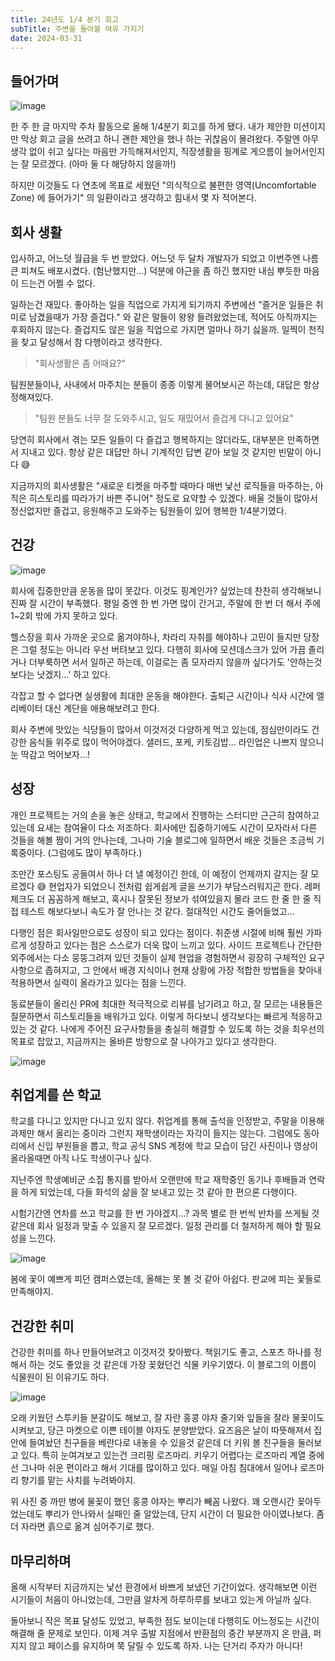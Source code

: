 ```yaml
---
title: 24년도 1/4 분기 회고
subTitle: 주변을 돌아볼 여유 가지기
date: 2024-03-31
---
```


## 들어가며

![image](https://github.com/usageness/blog/assets/28296575/d052f6b6-3dbc-42e9-943c-69c553414231)

한 주 한 글 마지막 주차 활동으로 올해 1/4분기 회고를 하게 됐다. 내가 제안한 미션이지만 막상 회고 글을 쓰려고 하니 괜한 제안을 했나 하는 귀찮음이 몰려왔다. 주말엔 아무 생각 없이 쉬고 싶다는 마음만 가득해져서인지, 직장생활을 핑계로 게으름이 늘어서인지는 잘 모르겠다. (아마 둘 다 해당하지 않을까!)

하지만 이것들도 다 연초에 목표로 세웠던 "의식적으로 불편한 영역(Uncomfortable Zone) 에 들어가기" 의 일환이라고 생각하고 힘내서 몇 자 적어본다.

## 회사 생활

입사하고, 어느덧 월급을 두 번 받았다. 어느덧 두 달차 개발자가 되었고 이번주엔 나름 큰 피쳐도 배포시켰다. (험난했지만...) 덕분에 야근을 좀 하긴 했지만 내심 뿌듯한 마음이 드는건 어쩔 수 없다.

일하는건 재밌다. 좋아하는 일을 직업으로 가지게 되기까지 주변에선 "즐거운 일들은 취미로 남겼을때가 가장 즐겁다." 와 같은 말들이 왕왕 들려왔었는데, 적어도 아직까지는 후회하지 않는다. 즐겁지도 않은 일을 직업으로 가지면 얼마나 하기 싫을까. 일찍이 천직을 찾고 달성해서 참 다행이라고 생각한다.

> "회사생활은 좀 어때요?"

팀원분들이나, 사내에서 마주치는 분들이 종종 이렇게 물어보시곤 하는데, 대답은 항상 정해져있다.

> "팀원 분들도 너무 잘 도와주시고, 일도 재밌어서 즐겁게 다니고 있어요"

당연히 회사에서 겪는 모든 일들이 다 즐겁고 행복하지는 않더라도, 대부분은 만족하면서 지내고 있다. 항상 같은 대답만 하니 기계적인 답변 같아 보일 것 같지만 빈말이 아니다 😅

지금까지의 회사생활은 "새로운 티켓을 마주할 때마다 매번 낯선 로직들을 마주하는, 아직은 히스토리를 따라가기 바쁜 주니어" 정도로 요약할 수 있겠다. 배울 것들이 많아서 정신없지만 즐겁고, 응원해주고 도와주는 팀원들이 있어 행복한 1/4분기였다.

## 건강

![image](https://github.com/usageness/blog/assets/28296575/fb062ce4-5d4f-4c84-9845-1a60bc2404ae)

회사에 집중한만큼 운동을 많이 못갔다. 이것도 핑계인가? 싶었는데 찬찬히 생각해보니 진짜 잘 시간이 부족했다. 평일 중엔 한 번 가면 많이 간거고, 주말에 한 번 더 해서 주에 1~2회 밖에 가지 못하고 있다.

헬스장을 회사 가까운 곳으로 옮겨야하나, 차라리 자취를 해야하나 고민이 들지만 당장은 그럴 정도는 아니라 우선 버텨보고 있다. 다행히 회사에 모션데스크가 있어 가끔 졸리거나 더부룩하면 서서 일하곤 하는데, 이걸로는 좀 모자라지 않을까 싶다가도 '안하는것 보다는 낫겠지...' 하고 있다.

각잡고 할 수 없다면 실생활에 최대한 운동을 해야한다. 출퇴근 시간이나 식사 시간에 엘리베이터 대신 계단을 애용해보려고 한다.

회사 주변에 맛있는 식당들이 많아서 이것저것 다양하게 먹고 있는데, 점심만이라도 건강한 음식들 위주로 많이 먹어야겠다. 샐러드, 포케, 키토김밥... 라인업은 나쁘지 않으니 눈 딱감고 먹어보자...!

## 성장

개인 프로젝트는 거의 손을 놓은 상태고, 학교에서 진행하는 스터디만 근근히 참여하고 있는데 요새는 참여율이 다소 저조하다. 회사에만 집중하기에도 시간이 모자라서 다른 것들을 해볼 짬이 거의 안나는데, 그나마 기술 블로그에 일하면서 배운 것들은 조금씩 기록중이다. (그럼에도 많이 부족하다.)

조만간 포스팅도 공들여서 하나 더 낼 예정이긴 한데, 이 예정이 언제까지 갈지는 잘 모르겠다 😅 현업자가 되었으니 전처럼 쉽게쉽게 글을 쓰기가 부담스러워지곤 한다. 레퍼 체크도 더 꼼꼼하게 해보고, 혹시나 잘못된 정보가 섞여있을지 몰라 코드 한 줄 한 줄 직접 테스트 해보다보니 속도가 잘 안나는 것 같다. 절대적인 시간도 줄어들었고...

다행인 점은 회사일만으로도 성장이 되고 있다는 점이다. 취준생 시절에 비해 훨씬 가파르게 성장하고 있다는 점은 스스로가 더욱 많이 느끼고 있다. 사이드 프로젝트나 간단한 외주에서는 다소 뭉뚱그려져 있던 것들이 실제 현업을 경험하면서 굉장히 구체적인 요구사항으로 좁혀지고, 그 안에서 배경 지식이나 현재 상황에 가장 적합한 방법들을 찾아내 적용하면서 실력이 올라가고 있다는 점을 느낀다.

동료분들이 올리신 PR에 최대한 적극적으로 리뷰를 남기려고 하고, 잘 모르는 내용들은 질문하면서 히스토리들을 배워가고 있다. 이렇게 하다보니 생각보다는 빠르게 적응하고 있는 것 같다. 나에게 주어진 요구사항들을 충실히 해결할 수 있도록 하는 것을 최우선의 목표로 잡았고, 지금까지는 올바른 방향으로 잘 나아가고 있다고 생각한다.

![image](https://cdn.pixabay.com/photo/2015/01/08/18/26/man-593333_1280.jpg)

## 취업계를 쓴 학교

학교를 다니고 있지만 다니고 있지 않다. 취업계를 통해 출석을 인정받고, 주말을 이용해 과제만 해서 올리는 중이라 그런지 재학생이라는 자각이 들지는 않는다. 그럼에도 동아리에서 신입 부원들을 뽑고, 학교 공식 SNS 계정에 학교 모습이 담긴 사진이나 영상이 올라올때면 아직 나도 학생이구나 싶다.

지난주엔 학생예비군 소집 통지를 받아서 오랜만에 학교 재학중인 동기나 후배들과 연락을 하게 되었는데, 다들 화석의 삶을 잘 보내고 있는 것 같아 한 편으론 다행이다.

시험기간엔 연차를 쓰고 학교를 한 번 가야겠지...? 과목 별로 한 번씩 반차를 쓰게될 것 같은데 회사 일정과 맞출 수 있을지 잘 모르겠다. 일정 관리를 더 철저하게 해야 할 필요성을 느낀다.

![image](https://github.com/usageness/blog/assets/159004532/54da9a5a-a99b-4a5f-a499-fd56aa5a9663)

봄에 꽃이 예쁘게 피던 캠퍼스였는데, 올해는 못 볼 것 같아 아쉽다. 판교에 피는 꽃들로 만족해야지.

## 건강한 취미

건강한 취미를 하나 만들어보려고 이것저것 찾아봤다. 책읽기도 좋고, 스포츠 하나를 정해서 하는 것도 좋았을 것 같은데 가장 꽂혔던건 식물 키우기였다. 이 블로그의 이름이 식물원이 된 이유기도 하다.

![image](https://github.com/usageness/blog/assets/159004532/4056a737-3a3b-4dd8-a6e7-be46ea2dcbc3)

오래 키웠던 스투키들 분갈이도 해보고, 잘 자란 홍콩 야자 줄기와 잎들을 잘라 물꽂이도 시켜보고, 당근 마켓으로 이쁜 테이블 야자도 분양받았다. 요즈음은 날이 따뜻해져서 집안에 들여놨던 친구들을 베란다로 내놓을 수 있을것 같은데 더 키워 볼 친구들을 둘러보고 있다. 특히 눈여겨보고 있는건 크리핑 로즈마리. 키우기 어렵다는 로즈마리 계열 중에선 그나마 쉬운 편이라고 해서 기대를 많이하고 있다. 매일 아침 침대에서 일어나 로즈마리 향기를 맡는 사치를 누려봐야지.

위 사진 중 까만 병에 물꽂이 했던 홍콩 야자는 뿌리가 빼꼼 나왔다. 꽤 오랜시간 꽂아두었는데도 뿌리가 안나와서 실패인 줄 알았는데, 단지 시간이 더 필요한 아이였나보다. 좀 더 자라면 흙으로 옮겨 심어주기로 했다.

## 마무리하며

올해 시작부터 지금까지는 낯선 환경에서 바쁘게 보냈던 기간이었다. 생각해보면 이런 시기들이 처음이 아니었는데, 그만큼 알차게 하루하루를 보내고 있는게 아닐까 싶다.

돌아보니 작은 목표 달성도 있었고, 부족한 점도 보이는데 다행히도 어느정도는 시간이 해결해 줄 문제로 보인다. 이제 겨우 출발 지점에서 반환점의 중간 부분까지 온 만큼, 퍼지지 않고 페이스를 유지하며 쭉 달릴 수 있도록 하자. 나는 단거리 주자가 아니다!
